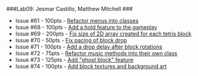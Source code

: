 ﻿###Lab09: Jesmar Castillo, Matthew Mitchell ###

 - Issue #61 - 100pts - [Refactor menus into classes](https://github.com/UCSB-CS56-Projects/cs56-games-tetris/issues/61)
 - Issue #68 - 100pts - [Add a hold feature to the gameplay](https://github.com/UCSB-CS56-Projects/cs56-games-tetris/issues/68)
 - Issue #69 - 200pts - [Fix size of 2D array created for each tetris block](https://github.com/UCSB-CS56-Projects/cs56-games-tetris/issues/69)
 - Issue #70 - 50pts - [Fix pacing of block drop](https://github.com/UCSB-CS56-Projects/cs56-games-tetris/issues/70)
 - Issue #71 - 100pts - [Add a drop delay after block rotations](https://github.com/UCSB-CS56-Projects/cs56-games-tetris/issues/71)
 - Issue #72 - 75pts - [Refactor music methods into their own class](https://github.com/UCSB-CS56-Projects/cs56-games-tetris/issues/72)
 - Issue #73 - 125pts - [Add "ghost block" feature](https://github.com/UCSB-CS56-Projects/cs56-games-tetris/issues/73)
 - Issue #74 - 100pts - [Add block textures and background art](https://github.com/UCSB-CS56-Projects/cs56-games-tetris/issues/74)